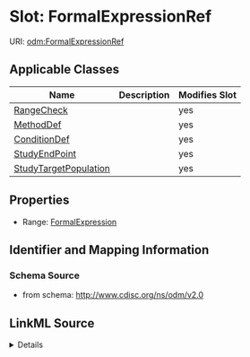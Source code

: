 # Slot: FormalExpressionRef

URI: [odm:FormalExpressionRef](http://www.cdisc.org/ns/odm/v2.0/FormalExpressionRef)



<!-- no inheritance hierarchy -->




## Applicable Classes

| Name | Description | Modifies Slot |
| --- | --- | --- |
[RangeCheck](RangeCheck.md) |  |  yes  |
[MethodDef](MethodDef.md) |  |  yes  |
[ConditionDef](ConditionDef.md) |  |  yes  |
[StudyEndPoint](StudyEndPoint.md) |  |  yes  |
[StudyTargetPopulation](StudyTargetPopulation.md) |  |  yes  |







## Properties

* Range: [FormalExpression](FormalExpression.md)





## Identifier and Mapping Information







### Schema Source


* from schema: http://www.cdisc.org/ns/odm/v2.0




## LinkML Source

<details>
```yaml
name: FormalExpressionRef
from_schema: http://www.cdisc.org/ns/odm/v2.0
rank: 1000
alias: FormalExpressionRef
domain_of:
- RangeCheck
- MethodDef
- ConditionDef
- StudyEndPoint
- StudyTargetPopulation
range: FormalExpression

```
</details>